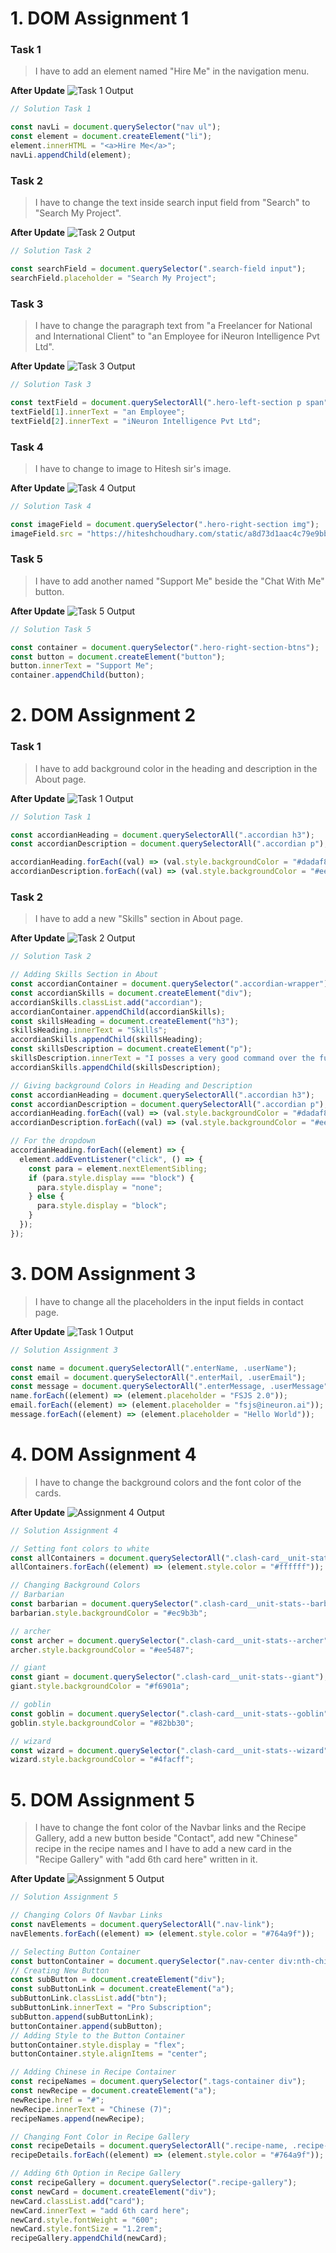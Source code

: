 # 1. DOM Assignment 1

### Task 1
>I have to add an element named "Hire Me" in the navigation menu.

**After Update**
![Task 1 Output](https://user-images.githubusercontent.com/110087385/215560132-b1e52f33-a5a1-4f73-ac86-99c7881b3bb7.png)


```javascript
// Solution Task 1

const navLi = document.querySelector("nav ul");
const element = document.createElement("li");
element.innerHTML = "<a>Hire Me</a>";
navLi.appendChild(element);
```

### Task 2
>I have to change the text inside search input field from "Search" to "Search My Project".

**After Update**
![Task 2 Output](https://user-images.githubusercontent.com/110087385/215563189-cfbf0428-a39c-4355-be36-b7eb8f397eb4.png)

```javascript
// Solution Task 2

const searchField = document.querySelector(".search-field input");
searchField.placeholder = "Search My Project";
```

### Task 3
>I have to change the paragraph text from "a Freelancer for National and International Client" to "an Employee for iNeuron Intelligence Pvt Ltd".

**After Update**
![Task 3 Output](https://user-images.githubusercontent.com/110087385/215575422-92a6e14a-6c9f-4635-9fe3-c3af1d9fda77.png)

```javascript
// Solution Task 3

const textField = document.querySelectorAll(".hero-left-section p span");
textField[1].innerText = "an Employee";
textField[2].innerText = "iNeuron Intelligence Pvt Ltd";
```

### Task 4
>I have to change to image to Hitesh sir's image.

**After Update**
![Task 4 Output](https://user-images.githubusercontent.com/110087385/215575321-efcd04fb-2f7f-44f1-bd3a-70a4679ab8c7.png)

```javascript
// Solution Task 4

const imageField = document.querySelector(".hero-right-section img");
imageField.src = "https://hiteshchoudhary.com/static/a8d73d1aac4c79e9bb689640e6090367/2eaab/person-image.jpg";
```

### Task 5
>I have to add another named "Support Me" beside the "Chat With Me" button.

**After Update**
![Task 5 Output](https://user-images.githubusercontent.com/110087385/215580843-7aa50b98-9c48-4b04-ae68-c1c0c9702a66.png)

```javascript
// Solution Task 5

const container = document.querySelector(".hero-right-section-btns");
const button = document.createElement("button");
button.innerText = "Support Me";
container.appendChild(button);
```

# 2. DOM Assignment 2

### Task 1
>I have to add background color in the heading and description in the About page.

**After Update**
![Task 1 Output](https://user-images.githubusercontent.com/110087385/216097364-a0f92f5f-bab4-4ce1-a20d-46c1d5ce8ac3.png)

```javascript
// Solution Task 1

const accordianHeading = document.querySelectorAll(".accordian h3");
const accordianDescription = document.querySelectorAll(".accordian p");

accordianHeading.forEach((val) => (val.style.backgroundColor = "#dadaf8"));
accordianDescription.forEach((val) => (val.style.backgroundColor = "#eeeeff"));
```

### Task 2
>I have to add a new "Skills" section in About page.

**After Update**
![Task 2 Output](https://user-images.githubusercontent.com/110087385/216108417-3c5efb98-bdea-4145-9d3a-19821d7d45d6.png)

```javascript
// Solution Task 2

// Adding Skills Section in About
const accordianContainer = document.querySelector(".accordian-wrapper");
const accordianSkills = document.createElement("div");
accordianSkills.classList.add("accordian");
accordianContainer.appendChild(accordianSkills);
const skillsHeading = document.createElement("h3");
skillsHeading.innerText = "Skills";
accordianSkills.appendChild(skillsHeading);
const skillsDescription = document.createElement("p");
skillsDescription.innerText = "I posses a very good command over the full stack development technologies like MERN which can be seen in my work over Github.";
accordianSkills.appendChild(skillsDescription);

// Giving background Colors in Heading and Description
const accordianHeading = document.querySelectorAll(".accordian h3");
const accordianDescription = document.querySelectorAll(".accordian p");
accordianHeading.forEach((val) => (val.style.backgroundColor = "#dadaf8"));
accordianDescription.forEach((val) => (val.style.backgroundColor = "#eeeeff"));

// For the dropdown
accordianHeading.forEach((element) => {
  element.addEventListener("click", () => {
    const para = element.nextElementSibling;
    if (para.style.display === "block") {
      para.style.display = "none";
    } else {
      para.style.display = "block";
    }
  });
});

```

# 3. DOM Assignment 3
>I have to change all the placeholders in the input fields in contact page.

**After Update**
![Task 1 Output](https://user-images.githubusercontent.com/110087385/216132890-6af89685-d975-4967-be4a-c6ff293674b0.png)

```javascript
// Solution Assignment 3

const name = document.querySelectorAll(".enterName, .userName");
const email = document.querySelectorAll(".enterMail, .userEmail");
const message = document.querySelectorAll(".enterMessage, .userMessage");
name.forEach((element) => (element.placeholder = "FSJS 2.0"));
email.forEach((element) => (element.placeholder = "fsjs@ineuron.ai"));
message.forEach((element) => (element.placeholder = "Hello World"));
```

# 4. DOM Assignment 4
>I have to change the background colors and the font color of the cards.

**After Update**
![Assignment 4 Output](https://user-images.githubusercontent.com/110087385/216595994-b6561e76-32a8-4924-a7f0-0047cff1da65.png)

```javascript
// Solution Assignment 4

// Setting font colors to white
const allContainers = document.querySelectorAll(".clash-card__unit-stats div");
allContainers.forEach((element) => (element.style.color = "#ffffff"));

// Changing Background Colors
// Barbarian
const barbarian = document.querySelector(".clash-card__unit-stats--barbarian");
barbarian.style.backgroundColor = "#ec9b3b";

// archer
const archer = document.querySelector(".clash-card__unit-stats--archer");
archer.style.backgroundColor = "#ee5487";

// giant
const giant = document.querySelector(".clash-card__unit-stats--giant");
giant.style.backgroundColor = "#f6901a";

// goblin
const goblin = document.querySelector(".clash-card__unit-stats--goblin");
goblin.style.backgroundColor = "#82bb30";

// wizard
const wizard = document.querySelector(".clash-card__unit-stats--wizard");
wizard.style.backgroundColor = "#4facff";
```

# 5. DOM Assignment 5
>I have to change the font color of the Navbar links and the Recipe Gallery, add a new button beside "Contact", add new "Chinese" recipe in the recipe names and I have to add a new card in the "Recipe Gallery" with "add 6th card here" written in it.

**After Update**
![Assignment 5 Output](https://user-images.githubusercontent.com/110087385/216787474-706cebd8-6f46-409b-acef-d8b6b0e0df41.png)

```javascript
// Solution Assignment 5

// Changing Colors Of Navbar Links
const navElements = document.querySelectorAll(".nav-link");
navElements.forEach((element) => (element.style.color = "#764a9f"));

// Selecting Button Container
const buttonContainer = document.querySelector(".nav-center div:nth-child(3)");
// Creating New Button
const subButton = document.createElement("div");
const subButtonLink = document.createElement("a");
subButtonLink.classList.add("btn");
subButtonLink.innerText = "Pro Subscription";
subButton.append(subButtonLink);
buttonContainer.append(subButton);
// Adding Style to the Button Container
buttonContainer.style.display = "flex";
buttonContainer.style.alignItems = "center";

// Adding Chinese in Recipe Container
const recipeNames = document.querySelector(".tags-container div");
const newRecipe = document.createElement("a");
newRecipe.href = "#";
newRecipe.innerText = "Chinese (7)";
recipeNames.append(newRecipe);

// Changing Font Color in Recipe Gallery
const recipeDetails = document.querySelectorAll(".recipe-name, .recipe-disp");
recipeDetails.forEach((element) => (element.style.color = "#764a9f"));

// Adding 6th Option in Recipe Gallery
const recipeGallery = document.querySelector(".recipe-gallery");
const newCard = document.createElement("div");
newCard.classList.add("card");
newCard.innerText = "add 6th card here";
newCard.style.fontWeight = "600";
newCard.style.fontSize = "1.2rem";
recipeGallery.appendChild(newCard);
```